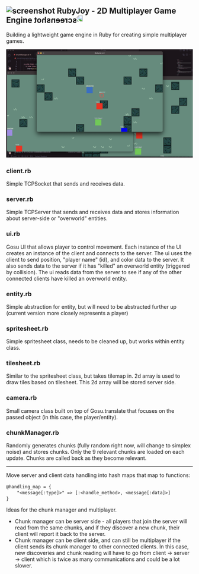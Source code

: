 ## <img src="other/ruby.ico" alt="screenshot" width="16"/> RubyJoy - 2D Multiplayer Game Engine <img src="other/ruby.ico" alt="screenshot" width="16" style="transform: scaleX(-1);"/>

Building a lightweight game engine in Ruby for creating simple multiplayer games.

<img src="other/screenshot_2-11_c.png" alt="screenshot" width="600"/>

### client.rb
Simple TCPSocket that sends and receives data.
### server.rb
Simple TCPServer that sends and receives data and stores information about server-side or "overworld" entities.
### ui.rb
Gosu UI that allows player to control movement. Each instance of the UI creates an instance of the client and connects to the server. The ui uses the client to send position, "player name" (id), and color data to the server. It also sends data to the server if it has "killed" an overworld entity (triggered by collision). The ui reads data from the server to see if any of the other connected clients have killed an overworld entity.
### entity.rb
Simple abstraction for entity, but will need to be abstracted further up (current version more closely represents a player)
### spritesheet.rb
Simple spritesheet class, needs to be cleaned up, but works within entity class.
### tilesheet.rb
Similar to the spritesheet class, but takes tilemap in. 2d array is used to draw tiles based on tilesheet. This 2d array will be stored server side.
### camera.rb
Small camera class built on top of Gosu.translate that focuses on the passed object (in this case, the player/entity).
### chunkManager.rb
Randomly generates chunks (fully random right now, will change to simplex noise) and stores chunks. Only the 9 relevant chunks are loaded on each update. Chunks are called back as they become relevant.

----

Move server and client data handling into hash maps that map to functions:

```
@handling_map = {
    "<message[:type]>" => [:<handle_method>, <message[:data]>]
}
```

Ideas for the chunk manager and multiplayer.
* Chunk manager can be server side - all players that join the server will read from the same chunks, and if they discover a new chunk, their client will report it back to the server.
* Chunk manager can be client side, and can still be multiplayer if the client sends its chunk manager to other connected clients. In this case, new discoveries and chunk reading will have to go from client -> server -> client which is twice as many communications and could be a lot slower.

